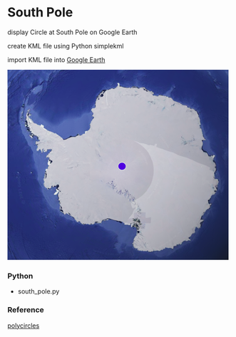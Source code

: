 South Pole
===============

display  Circle at South Pole on Google Earth

create KML file using Python simplekml 

import KML file into [Google Earth](https://www.google.com/intl/en/earth/)

![south pole](https://github.com/ohwada/World_Countries/blob/main/simplekml/south_pole/screenshots/south_pole.png)

### Python
- south_pole.py

### Reference
 [polycircles](https://polycircles.readthedocs.io/en/latest/kmls.html)
